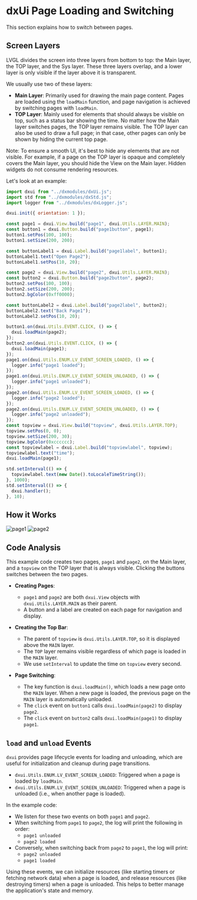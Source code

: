 # dxUi Page Loading and Switching

This section explains how to switch between pages.

## Screen Layers

LVGL divides the screen into three layers from bottom to top: the Main layer, the TOP layer, and the Sys layer. These three layers overlap, and a lower layer is only visible if the layer above it is transparent.

We usually use two of these layers:

- **Main Layer**: Primarily used for drawing the main page content. Pages are loaded using the `loadMain` function, and page navigation is achieved by switching pages with `loadMain`.
- **TOP Layer**: Mainly used for elements that should always be visible on top, such as a status bar showing the time. No matter how the Main layer switches pages, the TOP layer remains visible. The TOP layer can also be used to draw a full page; in that case, other pages can only be shown by hiding the current top page.

Note: To ensure a smooth UI, it's best to hide any elements that are not visible. For example, if a page on the TOP layer is opaque and completely covers the Main layer, you should hide the View on the Main layer. Hidden widgets do not consume rendering resources.

Let's look at an example:

```javascript
import dxui from "../dxmodules/dxUi.js";
import std from "../dxmodules/dxStd.js";
import logger from "../dxmodules/dxLogger.js";

dxui.init({ orientation: 1 });

const page1 = dxui.View.build("page1", dxui.Utils.LAYER.MAIN);
const button1 = dxui.Button.build("page1button", page1);
button1.setPos(100, 100);
button1.setSize(200, 200);

const buttonLabel1 = dxui.Label.build("page1label", button1);
buttonLabel1.text("Open Page2");
buttonLabel1.setPos(10, 20);

const page2 = dxui.View.build("page2", dxui.Utils.LAYER.MAIN);
const button2 = dxui.Button.build("page2button", page2);
button2.setPos(100, 100);
button2.setSize(200, 200);
button2.bgColor(0xff0000);

const buttonLabel2 = dxui.Label.build("page2label", button2);
buttonLabel2.text("Back Page1");
buttonLabel2.setPos(10, 20);

button1.on(dxui.Utils.EVENT.CLICK, () => {
  dxui.loadMain(page2);
});
button2.on(dxui.Utils.EVENT.CLICK, () => {
  dxui.loadMain(page1);
});
page1.on(dxui.Utils.ENUM.LV_EVENT_SCREEN_LOADED, () => {
  logger.info("page1 loaded");
});
page1.on(dxui.Utils.ENUM.LV_EVENT_SCREEN_UNLOADED, () => {
  logger.info("page1 unloaded");
});
page2.on(dxui.Utils.ENUM.LV_EVENT_SCREEN_LOADED, () => {
  logger.info("page2 loaded");
});
page2.on(dxui.Utils.ENUM.LV_EVENT_SCREEN_UNLOADED, () => {
  logger.info("page2 unloaded");
});
const topview = dxui.View.build("topview", dxui.Utils.LAYER.TOP);
topview.setPos(0, 0);
topview.setSize(200, 30);
topview.bgColor(0xcccccc);
const topviewlabel = dxui.Label.build("topviewlabel", topview);
topviewlabel.text("time");
dxui.loadMain(page1);

std.setInterval(() => {
  topviewlabel.text(new Date().toLocaleTimeString());
}, 1000);
std.setInterval(() => {
  dxui.handler();
}, 10);
```

## How it Works

![page1](/img/ui/page1.png)
![page2](/img/ui/page2.png)

## Code Analysis

This example code creates two pages, `page1` and `page2`, on the Main layer, and a `topview` on the TOP layer that is always visible. Clicking the buttons switches between the two pages.

- **Creating Pages**:

  - `page1` and `page2` are both `dxui.View` objects with `dxui.Utils.LAYER.MAIN` as their parent.
  - A button and a label are created on each page for navigation and display.

- **Creating the Top Bar**:

  - The parent of `topview` is `dxui.Utils.LAYER.TOP`, so it is displayed above the `MAIN` layer.
  - The `TOP` layer remains visible regardless of which page is loaded in the `MAIN` layer.
  - We use `setInterval` to update the time on `topview` every second.

- **Page Switching**:
  - The key function is `dxui.loadMain()`, which loads a new page onto the `MAIN` layer. When a new page is loaded, the previous page on the `MAIN` layer is automatically unloaded.
  - The `click` event on `button1` calls `dxui.loadMain(page2)` to display `page2`.
  - The `click` event on `button2` calls `dxui.loadMain(page1)` to display `page1`.

## `load` and `unload` Events

`dxui` provides page lifecycle events for loading and unloading, which are useful for initialization and cleanup during page transitions.

- `dxui.Utils.ENUM.LV_EVENT_SCREEN_LOADED`: Triggered when a page is loaded by `loadMain`.
- `dxui.Utils.ENUM.LV_EVENT_SCREEN_UNLOADED`: Triggered when a page is unloaded (i.e., when another page is loaded).

In the example code:

- We listen for these two events on both `page1` and `page2`.
- When switching from `page1` to `page2`, the log will print the following in order:
  - `page1 unloaded`
  - `page2 loaded`
- Conversely, when switching back from `page2` to `page1`, the log will print:
  - `page2 unloaded`
  - `page1 loaded`

Using these events, we can initialize resources (like starting timers or fetching network data) when a page is loaded, and release resources (like destroying timers) when a page is unloaded. This helps to better manage the application's state and memory.

